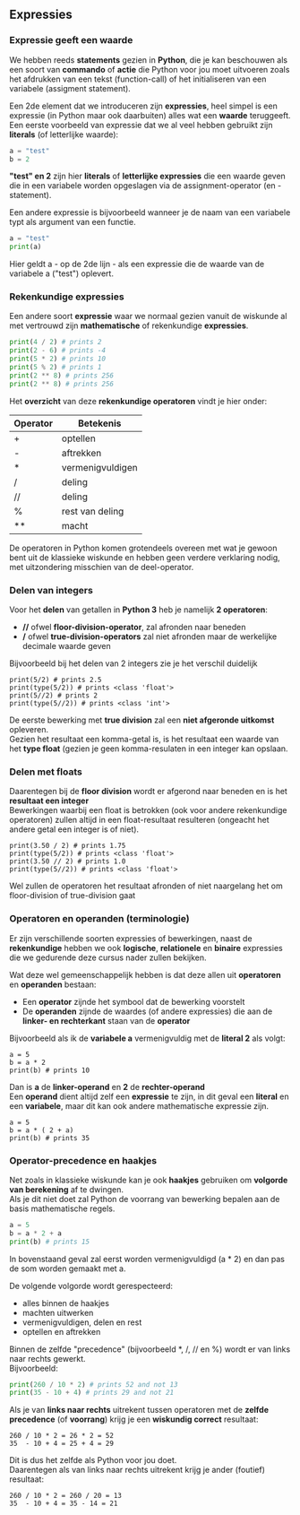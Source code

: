 ## Expressies

### Expressie geeft een waarde

We hebben reeds **statements** gezien in **Python**, die je kan beschouwen als een soort van **commando** of **actie** die Python voor jou moet uitvoeren zoals het afdrukken van een tekst (function-call) of het initialiseren van een variabele (assigment statement).

Een 2de element dat we introduceren zijn **expressies**, heel simpel is een expressie (in Python maar ook daarbuiten) alles wat een **waarde** teruggeeft.  
Een eerste voorbeeld van expressie dat we al veel hebben gebruikt zijn **literals** (of letterlijke waarde):

~~~python
a = "test"
b = 2
~~~

**"test" en 2** zijn hier **literals** of  **letterlijke expressies** die een waarde geven die in een variabele worden opgeslagen via de assignment-operator (en -statement).


Een andere expressie is bijvoorbeeld wanneer je de naam van een variabele typt als argument van een functie.

~~~python
a = "test"
print(a)
~~~

Hier geldt a - op de 2de lijn - als een expressie die de waarde van de variabele a ("test") oplevert.

### Rekenkundige expressies

Een andere soort **expressie** waar we normaal gezien vanuit de wiskunde al met vertrouwd zijn **mathematische** of rekenkundige **expressies**.

~~~python
print(4 / 2) # prints 2
print(2 - 6) # prints -4
print(5 * 2) # prints 10 
print(5 % 2) # prints 1
print(2 ** 8) # prints 256
print(2 ** 8) # prints 256
~~~

Het **overzicht** van deze **rekenkundige operatoren** vindt je hier onder:

| Operator   |   Betekenis          |
|------------|----------------------|
| +          | optellen             |
| -          | aftrekken            |
| *          | vermenigvuldigen     |
| /          | deling               |
| //         | deling               |
| %          | rest van deling      |
| **         | macht                |


De operatoren in Python komen grotendeels overeen met wat je gewoon bent uit de klassieke wiskunde en hebben geen verdere verklaring nodig, met uitzondering misschien van de deel-operator.

### Delen van integers

Voor het **delen** van getallen in **Python 3** heb je namelijk **2 operatoren**:

* **//** ofwel **floor-division-operator**, zal afronden naar beneden
* **/** ofwel **true-division-operators** zal niet afronden maar de werkelijke decimale waarde geven

Bijvoorbeeld bij het delen van 2 integers zie je het verschil duidelijk

~~~
print(5/2) # prints 2.5
print(type(5/2)) # prints <class 'float'>
print(5//2) # prints 2
print(type(5//2)) # prints <class 'int'>
~~~

De eerste bewerking met **true division** zal een **niet afgeronde uitkomst** opleveren.  
Gezien het resultaat een komma-getal is, is het resultaat een waarde van het **type float** 
(gezien je geen komma-resulaten in een integer kan opslaan.


### Delen met floats

Daarentegen bij de **floor division** wordt er afgerond naar beneden en is het **resultaat een integer**  
Bewerkingen waarbij een float is betrokken (ook voor andere rekenkundige operatoren) zullen altijd in een float-resultaat resulteren (ongeacht het andere getal een integer is of niet).

~~~
print(3.50 / 2) # prints 1.75
print(type(5/2)) # prints <class 'float'>
print(3.50 // 2) # prints 1.0
print(type(5//2)) # prints <class 'float'>
~~~

Wel zullen de operatoren het resultaat afronden of niet naargelang het om floor-division of true-division gaat

### Operatoren en operanden (terminologie)

Er zijn verschillende soorten expressies of bewerkingen, naast de **rekenkundige** hebben we ook **logische**, **relationele** en **binaire** expressies die we gedurende deze cursus nader zullen bekijken.

Wat deze wel gemeenschappelijk hebben is dat deze allen uit **operatoren** en **operanden** bestaan:

* Een **operator** zijnde het symbool dat de bewerking voorstelt
* De **operanden** zijnde de waardes (of andere expressies) die aan de **linker- en rechterkant** staan van de **operator**

Bijvoorbeeld als ik de **variabele a** vermenigvuldig met de **literal 2** als volgt:

~~~
a = 5
b = a * 2
print(b) # prints 10
~~~

Dan is **a** de **linker-operand** en **2** de **rechter-operand**  
Een **operand** dient altijd zelf een **expressie** te zijn, in dit geval een **literal** en een **variabele**, maar dit kan ook andere mathematische expressie zijn.

~~~
a = 5
b = a * ( 2 + a)
print(b) # prints 35
~~~

### Operator-precedence en haakjes

Net zoals in klassieke wiskunde kan je ook **haakjes** gebruiken om **volgorde van berekening** af te dwingen.  
Als je dit niet doet zal Python de voorrang van bewerking bepalen aan de basis mathematische regels.

~~~python
a = 5
b = a * 2 + a
print(b) # prints 15
~~~

In bovenstaand geval zal eerst worden vermenigvuldigd (a * 2) en dan pas de som worden gemaakt met a.

De volgende volgorde wordt gerespecteerd:

* alles binnen de haakjes
* machten uitwerken
* vermenigvuldigen, delen en rest
* optellen en aftrekken

Binnen de zelfde "precedence" (bijvoorbeeld *, /, // en %) wordt er van links naar rechts gewerkt.  
Bijvoorbeeld:

~~~python
print(260 / 10 * 2) # prints 52 and not 13
print(35 - 10 + 4) # prints 29 and not 21
~~~

Als je van **links naar rechts** uitrekent tussen operatoren met de **zelfde precedence** (of **voorrang**) krijg je een **wiskundig correct** resultaat:

~~~
260 / 10 * 2 = 26 * 2 = 52
35  - 10 + 4 = 25 + 4 = 29
~~~

Dit is dus het zelfde als Python voor jou doet.  
Daarentegen als van links naar rechts uitrekent krijg je ander (foutief) resultaat:

~~~
260 / 10 * 2 = 260 / 20 = 13
35  - 10 + 4 = 35 - 14 = 21
~~~
